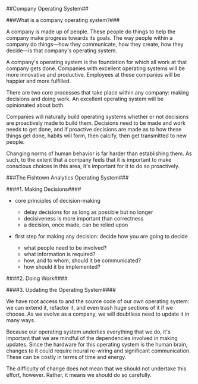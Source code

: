 ##Company Operating System##

###What is a company operating system?###

A company is made up of people. These people do things to help the company make progress towards its goals. The way people within a company do things—how they communicate, how they create, how they decide—is that company's operating system.

A company's operating system is the foundation for which all work at that company gets done. Companies with excellent operating systems will be more innovative and productive. Employees at these companies will be happier and more fulfilled.

There are two core processes that take place within any company: making decisions and doing work. An excellent operating system will be opinionated about both.

Companies will naturally build operating systems whether or not decisions are proactively made to build them. Decisions need to be made and work needs to get done, and if proactive decisions are made as to how these things get done, habits will form, then calcify, then get transmitted to new people.

Changing norms of human behavior is far harder than establishing them. As such, to the extent that a company feels that it is important to make conscious choices in this area, it's important for it to do so proactively.

###The Fishtown Analytics Operating System###

####1. Making Decisions####

- core principles of decision-making
  - delay decisions for as long as possible but no longer
  - decisiveness is more important than correctness
  - a decision, once made, can be relied upon

- first step for making any decision: decide how you are going to decide
  - what people need to be involved?
  - what information is required?
  - how, and to whom, should it be communicated?
  - how should it be implemented?



####2. Doing Work####





####3. Updating the Operating System####

We have root access to and the source code of our own operating system: we can extend it, refactor it, and even trash huge sections of it if we choose. As we evolve as a company, we will doubtless need to update it in many ways.

Because our operating system underlies everything that we do, it's important that we are mindful of the dependencies involved in making updates. Since the hardware for this operating system is the human brain, changes to it could require neural re-wiring and significant communication. These can be costly in terms of time and energy.

The difficulty of change does not mean that we should not undertake this effort, however. Rather, it means we should do so carefully.

